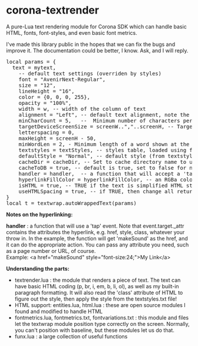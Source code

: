 corona-textrender
======================

A pure-Lua text rendering module for Corona SDK which can handle basic HTML, fonts, font-styles, and even basic font metrics.

I've made this library public in the hopes that we can fix the bugs and improve it. The documentation could be better, I know. Ask, and I will reply.

<pre>
local params = {
  text = mytext,
  	-- default text settings (overriden by styles)
	font = "AvenirNext-Regular",
	size = "12",
	lineHeight = "16",
	color = {0, 0, 0, 255},
	opacity = "100%",
	width = w, -- width of the column of text
	alignment = "Left", -- default text alignment, note the initial capital letter
	minCharCount = 5,	-- 	Minimum number of characters per line. Start low.
	targetDeviceScreenSize = screenW..","..screenH,	-- Target screen size, may be different from current screen size
	letterspacing = 0,
	maxHeight = screenH - 50,
	minWordLen = 2, - Minimum length of a word shown at the end of a line, e.g. don't end lines with "a".
	textstyles = textStyles, -- styles table, loaded using funx.loadTextStyles
	defaultStyle = "Normal", -- default style (from textstyles.txt) for text
	cacheDir = cacheDir, -- Set to cache directory name to use json file caching (slow)
	cacheToDB = true, -- default is true, set to false for no caching, uses sqlite3 caching (faster)
	handler = handler,  -- a function that will accept a 'tap' event
	hyperlinkFillColor = hyperlinkFillColor, -- an RGBa color in a string, like this: "200,120,255,100"
	isHTML = true, -- TRUE if the text is simplified HTML styled text
	useHTMLSpacing = true, -- if TRUE, then change all returns and tabs and double-spaces to a single space
}
local t = textwrap.autoWrappedText(params)
</pre>

<b>Notes on the hyperlinking:</b>

<b>handler</b> : a function that will use a 'tap' event. Note that event.target._attr contains the attributes 
the hyperlink, e.g. href, style, class, whatever your throw in. 
In the example, the function will get 'makeSound' as the href, and it can do the appropriate action. 
You can pass any attribute you need, such as a page number or URL, of course.<br>
Example: &lt;a href="makeSound" style="font-size:24;"&gt;My Link&lt;/a&gt;

<b>Understanding the parts:</b>
- textrender.lua : the module that renders a piece of text. The text can have basic HTML coding (p, br, i, em, b, li, ol), as well as my built-in paragraph formatting. It will also read the 'class' attribute of HTML to figure out the style, then apply the style from the textstyles.txt file!
- HTML support: entities.lua, html.lua : these are open source modules I found and modified to handle HTML
- fontmetrics.lua, fontmetrics.txt, fontvariations.txt : this module and files let the textwrap module position type correctly on the screen. Normally, you can't position with baseline, but these modules let us do that.
- funx.lua : a large collection of useful functions
